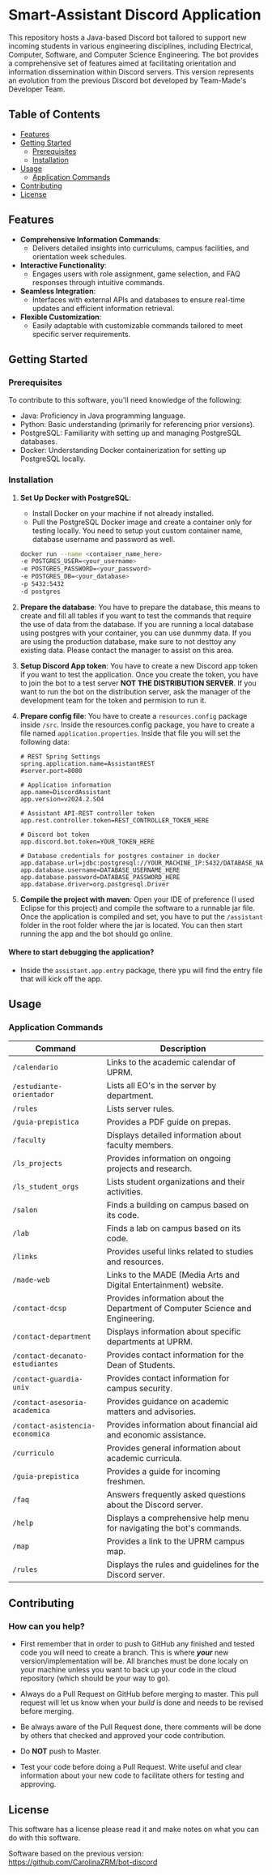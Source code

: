 # Smart-Assistant Discord Application
This repository hosts a Java-based Discord bot tailored to support new incoming students in various 
engineering disciplines, including Electrical, Computer, Software, and Computer Science Engineering. 
The bot provides a comprehensive set of features aimed at facilitating orientation and information 
dissemination within Discord servers. This version represents an evolution from the previous Discord
bot developed by Team-Made's Developer Team.

## Table of Contents
- [Features](#features)
- [Getting Started](#getting-started)
  - [Prerequisites](#prerequisites)
  - [Installation](#installation)
- [Usage](#usage)
  - [Application Commands](#application-commands)
- [Contributing](#contributing)
- [License](#license)


## Features
- **Comprehensive Information Commands**:
  - Delivers detailed insights into curriculums, campus facilities, and orientation week schedules.
- **Interactive Functionality**:
  - Engages users with role assignment, game selection, and FAQ responses through intuitive commands.
- **Seamless Integration**:
  - Interfaces with external APIs and databases to ensure real-time updates and efficient information retrieval.
- **Flexible Customization**:
  - Easily adaptable with customizable commands tailored to meet specific server requirements.

## Getting Started
### Prerequisites
To contribute to this software, you'll need knowledge of the following:
- Java: Proficiency in Java programming language.
- Python: Basic understanding (primarily for referencing prior versions).
- PostgreSQL: Familiarity with setting up and managing PostgreSQL databases.
- Docker: Understanding Docker containerization for setting up PostgreSQL locally.

### Installation
1. **Set Up Docker with PostgreSQL**:
   - Install Docker on your machine if not already installed.
   - Pull the PostgreSQL Docker image and create a container only for testing locally.
   You need to setup yout custom container name, database username and password as well.
   ```bash
   docker run --name <container_name_here>
   -e POSTGRES_USER=<your_username>
   -e POSTGRES_PASSWORD=<your_password>
   -e POSTGRES_DB=<your_database>
   -p 5432:5432
   -d postgres
   ```
2. **Prepare the database**:
   You have to prepare the database, this means to create and fill all tables if you want to
   test the commands that require the use of data from the database. If you are running a local
   database using postgres with your container, you can use dunmmy data. If you are using the production
   database, make sure to not desttoy any existing data. Please contact the manager to assist on this
   area.
3. **Setup Discord App token**:
   You have to create a new Discord app token if you want to test the application. Once you
   create the token, you have to join the bot to a test server **NOT THE DISTRIBUTION SERVER**.
   If you want to run the bot on the distribution server, ask the manager of the development team
   for the token and permision to run it.
4. **Prepare config file**:
   You have to create a `resources.config` package inside `/src`. Inside the resources.config package,
   you have to create a file named `application.properties`. Inside that file you will set the following
   data:
    ```properties
    # REST Spring Settings
    spring.application.name=AssistantREST
    #server.port=8080
    
    # Application information
    app.name=DiscordAssistant
    app.version=v2024.2.SO4
    
    # Assistant API-REST controller token
    app.rest.controller.token=REST_CONTROLLER_TOKEN_HERE
    
    # Discord bot token
    app.discord.bot.token=YOUR_TOKEN_HERE
    
    # Database credentials for postgres container in docker
    app.database.url=jdbc:postgresql://YOUR_MACHINE_IP:5432/DATABASE_NAME_HERE
    app.database.username=DATABASE_USERNAME_HERE
    app.database.password=DATABASE_PASSWORD_HERE
    app.database.driver=org.postgresql.Driver
    ```
   
5. **Compile the project with maven**:
   Open your IDE of preference (I used Eclipse for this project) and compile the software to a runnable jar file.
   Once the application is compiled and set, you have to put the `/assistant` folder in the root folder where the
   jar is located. You can then start running the app and the bot should go online.

#### Where to start debugging the application?
  - Inside the `assistant.app.entry` package, there ypu will find the entry file that will kick off the app. 

## Usage
### Application Commands
| Command                         | Description                                                                    |
| ------------------------------- | ------------------------------------------------------------------------------ |
| `/calendario`                   | Links to the academic calendar of UPRM.                                        |
| `/estudiante-orientador`        | Lists all EO's in the server by department.                                    |
| `/rules`                        | Lists server rules.                                                            |
| `/guia-prepistica`              | Provides a PDF guide on prepas.                                                |
| `/faculty`                      | Displays detailed information about faculty members.                           |
| `/ls_projects`                  | Provides information on ongoing projects and research.                         |
| `/ls_student_orgs`              | Lists student organizations and their activities.                              |
| `/salon`                        | Finds a building on campus based on its code.                                  |
| `/lab`                          | Finds a lab on campus based on its code.                                       |
| `/links`                        | Provides useful links related to studies and resources.                        |
| `/made-web`                     | Links to the MADE (Media Arts and Digital Entertainment) website.              |
| `/contact-dcsp`                 | Provides information about the Department of Computer Science and Engineering. |
| `/contact-department`           | Displays information about specific departments at UPRM.                       |
| `/contact-decanato-estudiantes` | Provides contact information for the Dean of Students.                         |
| `/contact-guardia-univ`         | Provides contact information for campus security.                              |
| `/contact-asesoria-academica`   | Provides guidance on academic matters and advisories.                          |
| `/contact-asistencia-economica` | Provides information about financial aid and economic assistance.              |
| `/curriculo`                    | Provides general information about academic curricula.                         |
| `/guia-prepistica`              | Provides a guide for incoming freshmen.                                        |
| `/faq`                          | Answers frequently asked questions about the Discord server.                   |
| `/help`                         | Displays a comprehensive help menu for navigating the bot's commands.          |
| `/map`                          | Provides a link to the UPRM campus map.                                        |
| `/rules`                        | Displays the rules and guidelines for the Discord server.                      | 

## Contributing
### How can you help?
* First remember that in order to push  to GitHub any finished and tested code you will need to
  create a branch. This is where __*your*__ new version/implementation will be. All branches must be done localy
  on your machine unless you want to back up your code in the cloud repository (which should be your way to go).

* Always do a Pull Request on GitHub before merging to master. This pull request will let us know when your _build_ is
  done and needs to be revised before merging.

* Be always aware of the Pull Request done, there comments will be done by others
  that checked and approved your code contribution.

* Do **NOT** push to Master.

* Test your code before doing a Pull Request. Write useful and clear information about your new code to facilitate
  others for testing and approving.

## License
This software has a license please read it and make notes on what you can do with this software.

Software based on the previous version: https://github.com/CarolinaZRM/bot-discord
